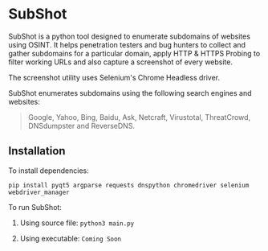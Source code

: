 # SubShot

SubShot is a python tool designed to enumerate subdomains of websites using OSINT. It helps penetration testers and bug hunters to collect and gather subdomains for a particular domain, apply HTTP & HTTPS Probing to filter working URLs and also capture a screenshot of every website.

The screenshot utility uses Selenium's Chrome Headless driver.

SubShot enumerates subdomains using the following search engines and websites: 
> Google, Yahoo, Bing, Baidu, Ask, Netcraft, Virustotal, ThreatCrowd, DNSdumpster and ReverseDNS.

## Installation

To install dependencies:

~~~
pip install pyqt5 argparse requests dnspython chromedriver selenium webdriver_manager
~~~

To run SubShot:

1. Using source file: `python3 main.py`

2. Using executable: `Coming Soon`

